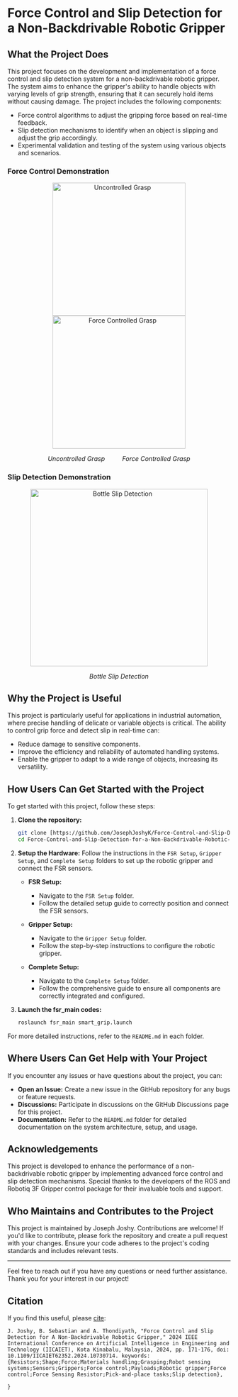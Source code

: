 # Force Control and Slip Detection for a Non-Backdrivable Robotic Gripper

## What the Project Does

This project focuses on the development and implementation of a force control and slip detection system for a non-backdrivable robotic gripper. The system aims to enhance the gripper's ability to handle objects with varying levels of grip strength, ensuring that it can securely hold items without causing damage. The project includes the following components:
- Force control algorithms to adjust the gripping force based on real-time feedback.
- Slip detection mechanisms to identify when an object is slipping and adjust the grip accordingly.
- Experimental validation and testing of the system using various objects and scenarios.

### Force Control Demonstration

<p align="center">
  <img src="https://github.com/BijoSebastian/grasp_it_repo/blob/main/Force-Control-and-Slip-Detection-for-a-Non-Backdrivable-Robotic-Gripper-main/Videos/Uncontrolled_grasp.gif" width="300" alt="Uncontrolled Grasp"/>
  <img src="https://github.com/BijoSebastian/grasp_it_repo/blob/main/Force-Control-and-Slip-Detection-for-a-Non-Backdrivable-Robotic-Gripper-main/Videos/Controlled_grasp.gif" width="300" alt="Force Controlled Grasp"/>
</p>
<p align="center">
  <i>Uncontrolled Grasp</i> &nbsp;&nbsp;&nbsp;&nbsp;&nbsp;&nbsp;&nbsp;&nbsp; <i>Force Controlled Grasp</i>
</p>

### Slip Detection Demonstration

<p align="center">
  <img src="https://github.com/JosephJoshyK/Force-Control-and-Slip-Detection-for-a-Non-Backdrivable-Robotic-Gripper/blob/main/Videos/Bottle_slip.gif" width="400" alt="Bottle Slip Detection"/>
</p>
<p align="center">
  <i>Bottle Slip Detection</i>
</p>


## Why the Project is Useful

This project is particularly useful for applications in industrial automation, where precise handling of delicate or variable objects is critical. The ability to control grip force and detect slip in real-time can:
- Reduce damage to sensitive components.
- Improve the efficiency and reliability of automated handling systems.
- Enable the gripper to adapt to a wide range of objects, increasing its versatility.

## How Users Can Get Started with the Project

To get started with this project, follow these steps:

1. **Clone the repository:**
    ```bash
    git clone [https://github.com/JosephJoshyK/Force-Control-and-Slip-Detection-for-a-Non-Backdrivable-Robotic-Gripper.git
    cd Force-Control-and-Slip-Detection-for-a-Non-Backdrivable-Robotic-Gripper
    ```

3. **Setup the Hardware:** Follow the instructions in the `FSR Setup`, `Gripper Setup`, and `Complete Setup` folders to set up the robotic gripper and connect the FSR sensors.

    - **FSR Setup:**
      - Navigate to the `FSR Setup` folder.
      - Follow the detailed setup guide to correctly position and connect the FSR sensors.

    - **Gripper Setup:**
      - Navigate to the `Gripper Setup` folder.
      - Follow the step-by-step instructions to configure the robotic gripper.

    - **Complete Setup:**
      - Navigate to the `Complete Setup` folder.
      - Follow the comprehensive guide to ensure all components are correctly integrated and configured.


4. **Launch the fsr_main codes:**
    ```bash
    roslaunch fsr_main smart_grip.launch
    ```

For more detailed instructions, refer to the `README.md` in each folder.

## Where Users Can Get Help with Your Project

If you encounter any issues or have questions about the project, you can:
- **Open an Issue:** Create a new issue in the GitHub repository for any bugs or feature requests.
- **Discussions:** Participate in discussions on the GitHub Discussions page for this project.
- **Documentation:** Refer to the `README.md` folder for detailed documentation on the system architecture, setup, and usage.

## Acknowledgements

This project is developed to enhance the performance of a non-backdrivable robotic gripper by implementing advanced force control and slip detection mechanisms. Special thanks to the developers of the ROS and Robotiq 3F Gripper control package for their invaluable tools and support.


## Who Maintains and Contributes to the Project

This project is maintained by Joseph Joshy. Contributions are welcome! If you'd like to contribute, please fork the repository and create a pull request with your changes. Ensure your code adheres to the project's coding standards and includes relevant tests.

---

Feel free to reach out if you have any questions or need further assistance. Thank you for your interest in our project!

## Citation

If you find this useful, please [cite]([https://ieeexplore.ieee.org/abstract/document/10730714]):

```
J. Joshy, B. Sebastian and A. Thondiyath, "Force Control and Slip Detection for A Non-Backdrivable Robotic Gripper," 2024 IEEE International Conference on Artificial Intelligence in Engineering and Technology (IICAIET), Kota Kinabalu, Malaysia, 2024, pp. 171-176, doi: 10.1109/IICAIET62352.2024.10730714. keywords: {Resistors;Shape;Force;Materials handling;Grasping;Robot sensing systems;Sensors;Grippers;Force control;Payloads;Robotic gripper;Force control;Force Sensing Resistor;Pick-and-place tasks;Slip detection},

}
```
